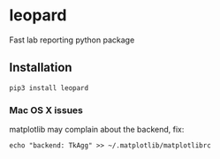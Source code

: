 # leopard
Fast lab reporting python package

## Installation

    pip3 install leopard

### Mac OS X issues

matplotlib may complain about the backend, fix:

    echo "backend: TkAgg" >> ~/.matplotlib/matplotlibrc

